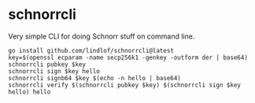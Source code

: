 # schnorrcli

Very simple CLI for doing Schnorr stuff on command line.

```
go install github.com/lindlof/schnorrcli@latest
key=$(openssl ecparam -name secp256k1 -genkey -outform der | base64)
schnorrcli pubkey $key
schnorrcli sign $key hello
schnorrcli signb64 $key $(echo -n hello | base64)
schnorrcli verify $(schnorrcli pubkey $key) $(schnorrcli sign $key hello) hello
```

